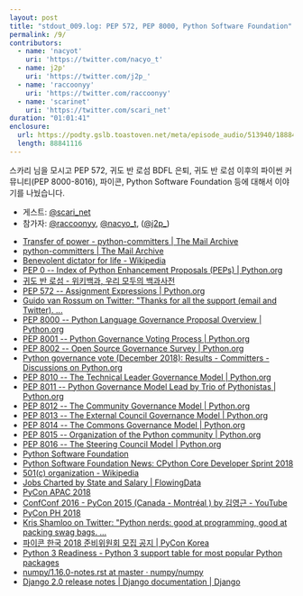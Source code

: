 ```yaml
---
layout: post
title: "stdout_009.log: PEP 572, PEP 8000, Python Software Foundation"
permalink: /9/
contributors:
  - name: 'nacyot'
    uri: 'https://twitter.com/nacyo_t'
  - name: j2p'
    uri: 'https://twitter.com/j2p_'
  - name: 'raccoonyy'
    uri: 'https://twitter.com/raccoonyy'
  - name: 'scarinet'
    uri: 'https://twitter.com/scari_net'
duration: "01:01:41"
enclosure:
  url: https://podty.gslb.toastoven.net/meta/episode_audio/513940/188843_1545379626311.mp3
  length: 88841116
---
```


스카리 님을 모시고 PEP 572, 귀도 반 로섬 BDFL 은퇴, 귀도 반 로섬 이후의 파이썬 커뮤니티(PEP 8000-8016), 파이콘, Python Software Foundation 등에 대해서 이야기를 나눴습니다.

* 게스트: [@scari_net][sca]
* 참가자: [@raccoonyy][rac], [@nacyo_t][nac], ([@j2p_][j2p])

[rac]: https://twitter.com/raccoonyy
[nac]: https://twitter.com/nacyo_t
[j2p]: https://twitter.com/j2p_
[sca]: https://twitter.com/scari_net

* [Transfer of power - python-committers \| The Mail Archive](https://www.mail-archive.com/python-committers@python.org/msg05628.html)
* [python-committers \| The Mail Archive](https://www.mail-archive.com/python-committers@python.org/)
* [Benevolent dictator for life - Wikipedia](https://en.wikipedia.org/wiki/Benevolent_dictator_for_life)
* [PEP 0 -- Index of Python Enhancement Proposals (PEPs) \| Python.org](https://www.python.org/dev/peps/)
* [귀도 반 로섬 - 위키백과, 우리 모두의 백과사전](https://ko.wikipedia.org/wiki/%EA%B7%80%EB%8F%84_%EB%B0%98_%EB%A1%9C%EC%84%AC)
* [PEP 572 -- Assignment Expressions \| Python.org](https://www.python.org/dev/peps/pep-0572/)
* [Guido van Rossum on Twitter: "Thanks for all the support (email and Twitter). ...](https://twitter.com/gvanrossum/status/1017546023227424768)
* [PEP 8000 -- Python Language Governance Proposal Overview \| Python.org](https://www.python.org/dev/peps/pep-8000/)
* [PEP 8001 -- Python Governance Voting Process \| Python.org](https://www.python.org/dev/peps/pep-8001/)
* [PEP 8002 -- Open Source Governance Survey \| Python.org](https://www.python.org/dev/peps/pep-8002/)
* [Python governance vote (December 2018): Results - Committers - Discussions on Python.org](https://discuss.python.org/t/python-governance-vote-december-2018-results/546)
* [PEP 8010 -- The Technical Leader Governance Model \| Python.org](https://www.python.org/dev/peps/pep-8010/)
* [PEP 8011 -- Python Governance Model Lead by Trio of Pythonistas \| Python.org](https://www.python.org/dev/peps/pep-8011/)
* [PEP 8012 -- The Community Governance Model \| Python.org](https://www.python.org/dev/peps/pep-8012/)
* [PEP 8013 -- The External Council Governance Model \| Python.org](https://www.python.org/dev/peps/pep-8013/)
* [PEP 8014 -- The Commons Governance Model \| Python.org](https://www.python.org/dev/peps/pep-8014/)
* [PEP 8015 -- Organization of the Python community \| Python.org](https://www.python.org/dev/peps/pep-8015/)
* [PEP 8016 -- The Steering Council Model \| Python.org](https://www.python.org/dev/peps/pep-8016/)
* [Python Software Foundation](https://www.python.org/psf-landing/)
* [Python Software Foundation News: CPython Core Developer Sprint 2018](https://pyfound.blogspot.com/2018/09/cpython-core-developer-sprint-2018.html)
* [501(c) organization - Wikipedia](https://en.wikipedia.org/wiki/501%28c%29_organization)
* [Jobs Charted by State and Salary \| FlowingData](https://flowingdata.com/2014/07/02/jobs-charted-by-state-and-salary/)
* [PyCon APAC 2018](https://pycon.sg/)
* [ConfConf 2016 - PyCon 2015 (Canada - Montréal ) by 김영근 - YouTube](https://www.youtube.com/watch?v=VN5aqUcCjmw&t=0s&list=PLLpp1MOTRVCAhT6yzo2mm0DKYFO0c_ri6&index=11)
* [PyCon PH 2018](https://pycon-2018.python.ph/)
* [Kris Shamloo on Twitter: "Python nerds: good at programming, good at packing swag bags. ...](https://twitter.com/krisshamloo/status/737121071623634944)
* [파이콘 한국 2018 준비위원회 모집 공지 \| PyCon Korea](https://www.facebook.com/pyconkorea/posts/1985474435048099?__tn__=-R)
* [Python 3 Readiness - Python 3 support table for most popular Python packages](http://py3readiness.org/)
* [numpy/1.16.0-notes.rst at master · numpy/numpy](https://github.com/numpy/numpy/blob/master/doc/release/1.16.0-notes.rst)
* [Django 2.0 release notes \| Django documentation \| Django](https://docs.djangoproject.com/en/2.0/releases/2.0/)
